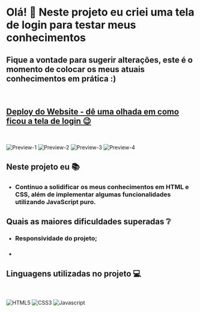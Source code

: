 
# Olá! :raising_hand: Neste projeto eu criei uma tela de login para testar meus conhecimentos

## Fique a vontade para sugerir alterações, este é o momento de colocar os meus atuais conhecimentos em prática :)
<br>

## [Deploy do Website - dê uma olhada em como ficou a tela de login :wink: ](https://mpnmateus.github.io/telalogin/)
<br>

![Preview-1](https://user-images.githubusercontent.com/118082707/208932127-31277594-a9a1-48b2-b822-e8b0e94b2de9.JPG)
![Preview-2](https://user-images.githubusercontent.com/118082707/208932202-69b10dbe-0639-4aa9-9735-caee18b7efa9.JPG)
![Preview-3](https://user-images.githubusercontent.com/118082707/208932259-18ec21c0-e094-40ba-a3bf-25e6810a2624.JPG)
![Preview-4](https://user-images.githubusercontent.com/118082707/208932317-1a2812a2-156a-474c-ae5d-c23039fddf80.JPG)

## Neste projeto eu :books:
- ### Continuo a solidificar os meus conhecimentos em HTML e CSS, além de implementar algumas funcionalidades utilizando JavaScript puro.

## Quais as maiores dificuldades superadas :grey_question:

- ### Responsividade do projeto;
- ###

## Linguagens utilizadas no projeto :computer:
<br>

![HTML5](https://img.shields.io/badge/HTML5-E34F26?style=for-the-badge&logo=html5&logoColor=white)
![CSS3](https://img.shields.io/badge/CSS3-1572B6?style=for-the-badge&logo=css3&logoColor=white)
![Javascript](https://img.shields.io/badge/JavaScript-F7DF1E?style=for-the-badge&logo=javascript&logoColor=black)

<br>




